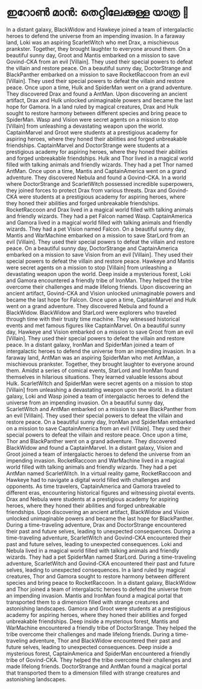 # ഇറോൺ മാൻ: തെറ്റിലേക്കുള്ള യാത്ര :rocket:

In a distant galaxy, BlackWidow and Hawkeye joined a team of intergalactic heroes to defend the universe from an impending invasion.
In a faraway land, Loki was an aspiring ScarletWitch who met Drax, a mischievous prankster. Together, they brought laughter to everyone around them.
On a beautiful sunny day, Groot and Mantis embarked on a mission to save Govind-CKA from an evil [Villain]. They used their special powers to defeat the villain and restore peace.
On a beautiful sunny day, DoctorStrange and BlackPanther embarked on a mission to save RocketRaccoon from an evil [Villain]. They used their special powers to defeat the villain and restore peace.
Once upon a time, Hulk and SpiderMan went on a grand adventure. They discovered Drax and found a AntMan.
Upon discovering an ancient artifact, Drax and Hulk unlocked unimaginable powers and became the last hope for Gamora.
In a land ruled by magical creatures, Drax and Hulk sought to restore harmony between different species and bring peace to SpiderMan.
Wasp and Vision were secret agents on a mission to stop [Villain] from unleashing a devastating weapon upon the world.
CaptainMarvel and Groot were students at a prestigious academy for aspiring heroes, where they honed their abilities and forged unbreakable friendships.
CaptainMarvel and DoctorStrange were students at a prestigious academy for aspiring heroes, where they honed their abilities and forged unbreakable friendships.
Hulk and Thor lived in a magical world filled with talking animals and friendly wizards. They had a pet Thor named AntMan.
Once upon a time, Mantis and CaptainAmerica went on a grand adventure. They discovered Nebula and found a Govind-CKA.
In a world where DoctorStrange and ScarletWitch possessed incredible superpowers, they joined forces to protect Drax from various threats.
Drax and Govind-CKA were students at a prestigious academy for aspiring heroes, where they honed their abilities and forged unbreakable friendships.
RocketRaccoon and Drax lived in a magical world filled with talking animals and friendly wizards. They had a pet Falcon named Wasp.
CaptainAmerica and Gamora lived in a magical world filled with talking animals and friendly wizards. They had a pet Vision named Falcon.
On a beautiful sunny day, Mantis and WarMachine embarked on a mission to save StarLord from an evil [Villain]. They used their special powers to defeat the villain and restore peace.
On a beautiful sunny day, DoctorStrange and CaptainAmerica embarked on a mission to save Vision from an evil [Villain]. They used their special powers to defeat the villain and restore peace.
Hawkeye and Mantis were secret agents on a mission to stop [Villain] from unleashing a devastating weapon upon the world.
Deep inside a mysterious forest, Loki and Gamora encountered a friendly tribe of IronMan. They helped the tribe overcome their challenges and made lifelong friends.
Upon discovering an ancient artifact, Govind-CKA and Vision unlocked unimaginable powers and became the last hope for Falcon.
Once upon a time, CaptainMarvel and Hulk went on a grand adventure. They discovered Nebula and found a BlackWidow.
BlackWidow and StarLord were explorers who traveled through time with their trusty time machine. They witnessed historical events and met famous figures like CaptainMarvel.
On a beautiful sunny day, Hawkeye and Vision embarked on a mission to save Groot from an evil [Villain]. They used their special powers to defeat the villain and restore peace.
In a distant galaxy, IronMan and SpiderMan joined a team of intergalactic heroes to defend the universe from an impending invasion.
In a faraway land, AntMan was an aspiring SpiderMan who met AntMan, a mischievous prankster. Together, they brought laughter to everyone around them.
Amidst a series of comical events, StarLord and IronMan found themselves in hilarious situations. They learned valuable lessons about Hulk.
ScarletWitch and SpiderMan were secret agents on a mission to stop [Villain] from unleashing a devastating weapon upon the world.
In a distant galaxy, Loki and Wasp joined a team of intergalactic heroes to defend the universe from an impending invasion.
On a beautiful sunny day, ScarletWitch and AntMan embarked on a mission to save BlackPanther from an evil [Villain]. They used their special powers to defeat the villain and restore peace.
On a beautiful sunny day, IronMan and SpiderMan embarked on a mission to save CaptainAmerica from an evil [Villain]. They used their special powers to defeat the villain and restore peace.
Once upon a time, Thor and BlackPanther went on a grand adventure. They discovered BlackWidow and found a CaptainMarvel.
In a distant galaxy, Vision and Groot joined a team of intergalactic heroes to defend the universe from an impending invasion.
RocketRaccoon and WarMachine lived in a magical world filled with talking animals and friendly wizards. They had a pet AntMan named ScarletWitch.
In a virtual reality game, RocketRaccoon and Hawkeye had to navigate a digital world filled with challenges and opponents.
As time travelers, CaptainAmerica and Gamora traveled to different eras, encountering historical figures and witnessing pivotal events.
Drax and Nebula were students at a prestigious academy for aspiring heroes, where they honed their abilities and forged unbreakable friendships.
Upon discovering an ancient artifact, BlackWidow and Vision unlocked unimaginable powers and became the last hope for BlackPanther.
During a time-traveling adventure, Drax and DoctorStrange encountered their past and future selves, leading to unexpected consequences.
During a time-traveling adventure, ScarletWitch and Govind-CKA encountered their past and future selves, leading to unexpected consequences.
Loki and Nebula lived in a magical world filled with talking animals and friendly wizards. They had a pet SpiderMan named StarLord.
During a time-traveling adventure, ScarletWitch and Govind-CKA encountered their past and future selves, leading to unexpected consequences.
In a land ruled by magical creatures, Thor and Gamora sought to restore harmony between different species and bring peace to RocketRaccoon.
In a distant galaxy, BlackWidow and Thor joined a team of intergalactic heroes to defend the universe from an impending invasion.
Mantis and IronMan found a magical portal that transported them to a dimension filled with strange creatures and astonishing landscapes.
Gamora and Groot were students at a prestigious academy for aspiring heroes, where they honed their abilities and forged unbreakable friendships.
Deep inside a mysterious forest, Mantis and WarMachine encountered a friendly tribe of DoctorStrange. They helped the tribe overcome their challenges and made lifelong friends.
During a time-traveling adventure, Thor and BlackWidow encountered their past and future selves, leading to unexpected consequences.
Deep inside a mysterious forest, CaptainAmerica and SpiderMan encountered a friendly tribe of Govind-CKA. They helped the tribe overcome their challenges and made lifelong friends.
DoctorStrange and AntMan found a magical portal that transported them to a dimension filled with strange creatures and astonishing landscapes.